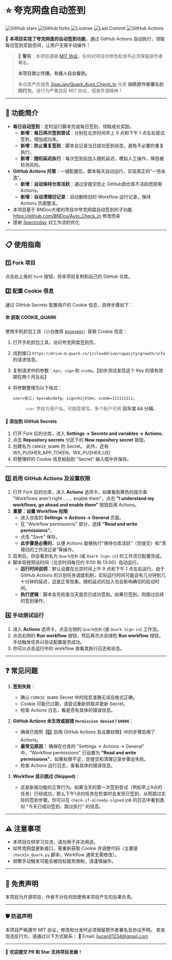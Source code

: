 # ⭐️ 夸克网盘自动签到

![GitHub stars](https://img.shields.io/github/stars/Liu8Can/Quark_Auot_Check_In) ![GitHub forks](https://img.shields.io/github/forks/Liu8Can/Quark_Auot_Check_In) ![License](https://img.shields.io/github/license/Liu8Can/Quark_Auot_Check_In) ![Last Commit](https://img.shields.io/github/last-commit/Liu8Can/Quark_Auot_Check_In) ![GitHub Actions](https://github.com/Liu8Can/Quark_Auot_Check_In/actions/workflows/quark_signin.yml/badge.svg)

🎉 **本项目实现了夸克网盘的自动签到功能**，通过 GitHub Actions 自动执行，领取每日签到奖励空间，让用户无需手动操作！

> 🛑 **警告**：本项目遵循 [MIT 协议](https://opensource.org/licenses/MIT)。任何对项目的修改和发布必须保留原作者署名。
>
> **本项目禁止传播，有缘人自会看到。**
>
> 本仓库严厉谴责 [2pacJay/Quark_Auot_Check_In](https://github.com/2pacJay/Quark_Auot_Check_In) 仓库 **抹除原作者署名权的行为**，该行为严重违反 MIT 协议，侵害开源精神！

---

## 🚀 功能简介

- **每日自动签到**：定时运行脚本完成每日签到，领取成长奖励。
  - **新增：每日两次签到尝试**：分别在北京时间早上 9 点和下午 1 点左右尝试签到，增加成功率。
  - **新增：防止重复签到**：脚本会记录当日成功签到状态，避免不必要的重复执行。
  - **新增：随机延迟执行**：每次签到前加入随机延迟，模拟人工操作，降低被检测风险。
- **GitHub Actions 托管**：一键配置后，脚本每天自动运行，实现真正的“一劳永逸”。
  - **新增：自动保持仓库活跃**：通过空提交防止 GitHub因仓库不活跃而禁用 Actions。
  - **新增：自动清理旧记录**：自动删除旧的 Workflow 运行记录，保持 Actions 页面整洁。
- 本项目基于 BNDou大佬的项目中夸克网盘自动签到的子功能 https://github.com/BNDou/Auto_Check_In 修改而来
- 感谢  [Spectrollay](https://github.com/Spectrollay) 对工作流的优化

---

## 📋 使用指南

### 1️⃣ Fork 项目

点击右上角的 `Fork` 按钮，将本项目复制到自己的 GitHub 仓库。

### 2️⃣ 配置 Cookie 信息

通过 GitHub Secrets 配置用户的 Cookie 信息，具体步骤如下：

#### 🛠️ 获取 COOKIE_QUARK

使用手机抓包工具（小白推荐 [proxypin](https://github.com/wanghongenpin/proxypin)）获取 Cookie 信息：

1. 打开手机抓包工具，访问夸克网盘签到页。
2. 找到接口 `https://drive-m.quark.cn/1/clouddrive/capacity/growth/info` 的请求信息。
3. 复制请求中的参数：`kps`、`sign` 和 `vcode`。【初步测试发现这个 Key 的值有效期在两个月左右】
4. 将参数整理为以下格式：
   ```
   user=张三; kps=abcdefg; sign=hijklmn; vcode=111111111;
   ```

   > `user` 字段为用户名，可随意填写。多个账户可用 **回车或 && 分隔**。
   >

#### 🔐 添加到 GitHub Secrets

1. 打开 Fork 后的仓库，进入 **Settings -> Secrets and variables -> Actions**。
2. 点击 **Repository secrets** 分区下的 **New repository secret** 按钮。
3. 创建名为 `COOKIE_QUARK` 的 Secret。 此外，还有WX_PUSHER_APP_TOKEN、WX_PUSHER_UID
4. 将整理好的 Cookie 信息粘贴到 "Secret" 输入框中并保存。

---

### 3️⃣ 启用 GitHub Actions 及设置权限

1. 打开 Fork 后的仓库，进入 **Actions** 选项卡。如果看到黄色的提示条 "Workflows aren't right ....... enable them"，点击 **"I understand my workflows, go ahead and enable them"** 按钮启用 Actions。
2. **重要：设置 Workflow 权限**
   * 进入仓库的 **Settings -> Actions -> General** 页面。
   * 在 "Workflow permissions" 部分，选择 **"Read and write permissions"**。
   * 点击 "Save" 保存。
   * **此步骤是必需的**，以便 Actions 能够执行“保持仓库活跃”（空提交）和“清理旧的工作流记录”等操作。
3. 启用后，你会看到名为 `Quark签到` (或 `Quark Sign-in`) 的工作流已配置完成。
4. 脚本将按预设时间（北京时间每日约 9:00 和 13:00）自动运行。
   * **运行时间说明**：默认设置在北京时间上午 9 点和下午 1 点左右运行。由于 GitHub Actions 的计划任务调度机制，实际运行时间可能会有几分钟到几十分钟的延迟，这是正常现象。随机延迟的加入也会影响确切的启动时间。
   * **执行逻辑**：脚本会先检查当天是否已成功签到。如果已签到，则跳过后续的签到操作。

### 4️⃣ 手动测试运行

1. 进入 **Actions** 选项卡，点击左侧的 `Quark签到` (或 `Quark Sign-in`) 工作流。
2. 点击右侧的 **Run workflow** 按钮，然后再次点击绿色 **Run workflow** 按钮，手动触发任务以验证配置是否成功。
3. 你可以点击运行中的 workflow 查看其执行日志和状态。

---

## ❓ 常见问题

1. **签到失败**：

   * 确认 `COOKIE_QUARK` Secret 中的信息准确无误且格式正确。
   * Cookie 可能已过期，请尝试重新抓取并更新 Secret。
   * 检查 Actions 日志，看是否有具体的错误信息。
2. **GitHub Actions 未生效或报错 `Permission denied` / `GH006`**：

   * 确保已按照【3️⃣ 启用 GitHub Actions 及设置权限】中的步骤启用了 Actions。
   * **最常见原因：** 确保在仓库的 "Settings -> Actions -> General" 中，"Workflow permissions" 已设置为 **"Read and write permissions"**。如果权限不足，空提交和清理记录步骤会失败。
   * 检查 Actions 运行日志，查看具体的错误信息。
3. **Workflow 显示跳过 (Skipped)**：

   * 这是新版功能的正常行为。如果当天的第一次签到尝试（例如早上9点的任务）已经成功，那么下午1点的任务在检查时会发现已签到，从而跳过实际的签到步骤。你可以在 `check-if-already-signed` job 的日志中看到类似 "今天已成功签到，跳过执行" 的信息。

---

## ⚠️ 注意事项

- 本项目仅供学习交流，请勿用于非法用途。
- 如夸克网盘更新接口，需重新获取 Cookie 并调整代码（主要是 `checkIn_Quark.py` 脚本，Workflow 通常无需修改）。
- 频繁手动触发可能会被目标服务限制，请谨慎操作。

---

## 📜 免责声明

本项目为开源项目，作者不对任何因使用本项目产生的后果负责。

---

### 🛡️ 防盗声明

本项目严格遵守 MIT 协议，修改和分发时必须保留原作者署名及协议声明。
若发现违反行为，请通过以下方式联系：
📧 Email: [liucan01234@gmail.com](mailto:liucan01234@gmail.com)

---

🎉 **欢迎提交 PR 和 Star 支持项目发展！**
